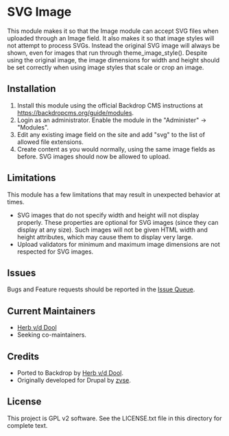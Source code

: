 SVG Image
=========

This module makes it so that the Image module can accept SVG files when uploaded
through an Image field. It also makes it so that image styles will not attempt
to process SVGs. Instead the original SVG image will always be shown, even for
images that run through theme_image_style(). Despite using the original image,
the image dimensions for width and height should be set correctly when using
image styles that scale or crop an image.

Installation
------------

1. Install this module using the official Backdrop CMS instructions at
  <https://backdropcms.org/guide/modules>.
2. Login as an administrator. Enable the module in the "Administer" -> "Modules".
3. Edit any existing image field on the site and add "svg" to the list of
   allowed file extensions.
4. Create content as you would normally, using the same image fields as before.
   SVG images should now be allowed to upload.

Limitations
-----------

This module has a few limitations that may result in unexpected behavior at
times.

- SVG images that do not specify width and height will not display properly.
  These properties are optional for SVG images (since they can display at any
  size). Such images will not be given HTML width and height attributes, which
  may cause them to display very large.
- Upload validators for minimum and maximum image dimensions are not respected
  for SVG images.

Issues
------

Bugs and Feature requests should be reported in the 
[Issue Queue](https://github.com/backdrop-contrib/svg_image/issues).

Current Maintainers
-------------------

- [Herb v/d Dool](https://github.com/herbdool)
- Seeking co-maintainers.

Credits
-------

- Ported to Backdrop by [Herb v/d Dool](https://github.com/herbdool).
- Originally developed for Drupal by [zvse](https://www.drupal.org/u/zvse).


License
-------

This project is GPL v2 software. See the LICENSE.txt file in this directory for
complete text.
